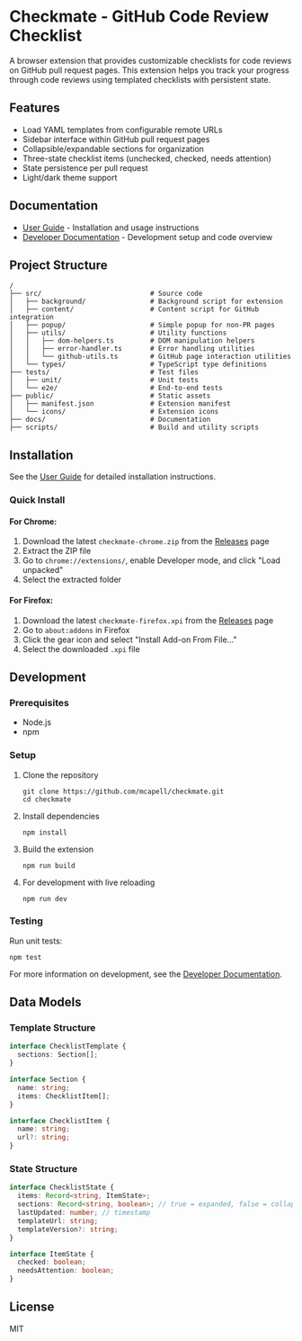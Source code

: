 # Checkmate - GitHub Code Review Checklist

A browser extension that provides customizable checklists for code reviews on GitHub pull request pages. This extension helps you track your progress through code reviews using templated checklists with persistent state.

## Features

- Load YAML templates from configurable remote URLs
- Sidebar interface within GitHub pull request pages
- Collapsible/expandable sections for organization
- Three-state checklist items (unchecked, checked, needs attention)
- State persistence per pull request
- Light/dark theme support

## Documentation

- [User Guide](docs/USER_GUIDE.md) - Installation and usage instructions
- [Developer Documentation](docs/DEVELOPER.md) - Development setup and code overview

## Project Structure

```
/
├── src/                           # Source code
│   ├── background/                # Background script for extension
│   ├── content/                   # Content script for GitHub integration
│   ├── popup/                     # Simple popup for non-PR pages
│   ├── utils/                     # Utility functions
│   │   ├── dom-helpers.ts         # DOM manipulation helpers
│   │   ├── error-handler.ts       # Error handling utilities
│   │   └── github-utils.ts        # GitHub page interaction utilities
│   └── types/                     # TypeScript type definitions
├── tests/                         # Test files
│   ├── unit/                      # Unit tests
│   └── e2e/                       # End-to-end tests
├── public/                        # Static assets
│   ├── manifest.json              # Extension manifest
│   └── icons/                     # Extension icons
├── docs/                          # Documentation
├── scripts/                       # Build and utility scripts
```

## Installation

See the [User Guide](docs/USER_GUIDE.md) for detailed installation instructions.

### Quick Install

#### For Chrome:
1. Download the latest `checkmate-chrome.zip` from the [Releases](https://github.com/mcapell/checkmate/releases) page
2. Extract the ZIP file
3. Go to `chrome://extensions/`, enable Developer mode, and click "Load unpacked"
4. Select the extracted folder

#### For Firefox:
1. Download the latest `checkmate-firefox.xpi` from the [Releases](https://github.com/mcapell/checkmate/releases) page
2. Go to `about:addons` in Firefox
3. Click the gear icon and select "Install Add-on From File..."
4. Select the downloaded `.xpi` file

## Development

### Prerequisites

- Node.js
- npm

### Setup

1. Clone the repository
   ```
   git clone https://github.com/mcapell/checkmate.git
   cd checkmate
   ```

2. Install dependencies
   ```
   npm install
   ```

3. Build the extension
   ```
   npm run build
   ```

4. For development with live reloading
   ```
   npm run dev
   ```

### Testing

Run unit tests:
```
npm test
```

For more information on development, see the [Developer Documentation](docs/DEVELOPER.md).

## Data Models

### Template Structure
```typescript
interface ChecklistTemplate {
  sections: Section[];
}

interface Section {
  name: string;
  items: ChecklistItem[];
}

interface ChecklistItem {
  name: string;
  url?: string;
}
```

### State Structure
```typescript
interface ChecklistState {
  items: Record<string, ItemState>;
  sections: Record<string, boolean>; // true = expanded, false = collapsed
  lastUpdated: number; // timestamp
  templateUrl: string;
  templateVersion?: string;
}

interface ItemState {
  checked: boolean;
  needsAttention: boolean;
}
```

## License

MIT 